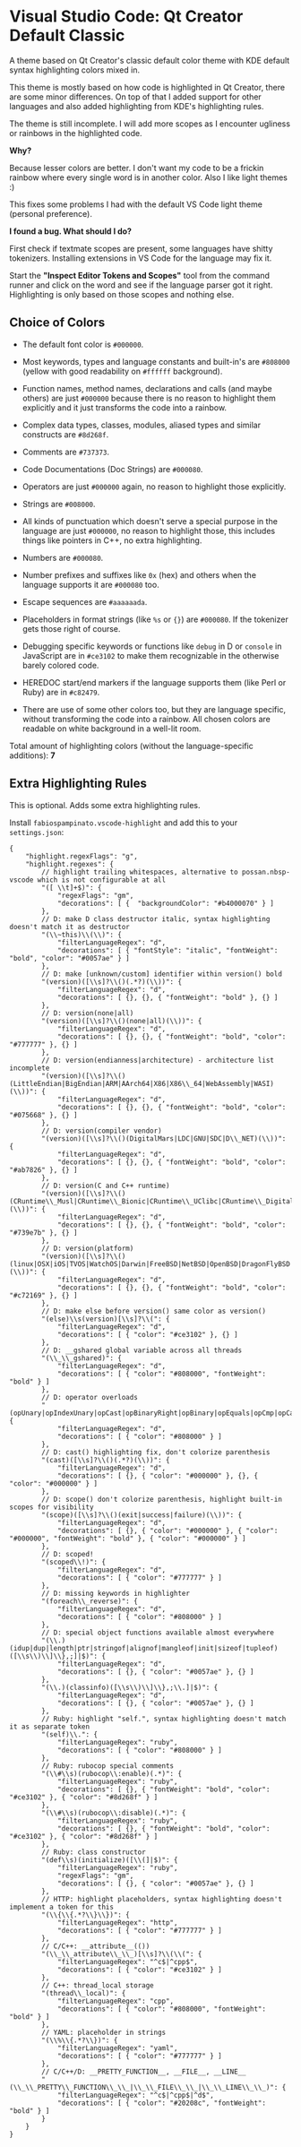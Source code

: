 # Visual Studio Code: Qt Creator Default Classic

A theme based on Qt Creator's classic default color theme with KDE default
syntax highlighting colors mixed in.

This theme is mostly based on how code is highlighted in Qt Creator, there
are some minor differences. On top of that I added support for other languages
and also added highlighting from KDE's highlighting rules.

The theme is still incomplete. I will add more scopes as I encounter ugliness
or rainbows in the highlighted code.

**Why?**

Because lesser colors are better. I don't want my code to be a frickin rainbow
where every single word is in another color.
Also I like light themes :)

This fixes some problems I had with the default VS Code light theme (personal preference).

**I found a bug. What should I do?**

First check if textmate scopes are present, some languages have shitty tokenizers.
Installing extensions in VS Code for the language may fix it.

Start the **"Inspect Editor Tokens and Scopes"** tool from the command runner and
click on the word and see if the language parser got it right. Highlighting is only
based on those scopes and nothing else.

## Choice of Colors

 - The default font color is `#000000`.
 - Most keywords, types and language constants and built-in's are `#808000`
   (yellow with good readability on `#ffffff` background).
 - Function names, method names, declarations and calls (and maybe others) are just `#000000` because there
   is no reason to highlight them explicitly and it just transforms the code into a rainbow.
 - Complex data types, classes, modules, aliased types and similar constructs are `#8d268f`.
 - Comments are `#737373`.
 - Code Documentations (Doc Strings) are `#000080`.
 - Operators are just `#000000` again, no reason to highlight those explicitly.
 - Strings are `#008000`.
 - All kinds of punctuation which doesn't serve a special purpose in the language are just `#000000`,
   no reason to highlight those, this includes things like pointers in C++, no extra highlighting.
 - Numbers are `#000080`.
 - Number prefixes and suffixes like `0x` (hex) and others when the language supports it are `#000080` too.
 - Escape sequences are `#aaaaaada`.
 - Placeholders in format strings (like `%s` or `{}`) are `#000080`. If the tokenizer gets those right of course.
 - Debugging specific keywords or functions like `debug` in D or `console` in JavaScript are in `#ce3102`
   to make them recognizable in the otherwise barely colored code.
 - HEREDOC start/end markers if the language supports them (like Perl or Ruby) are in `#c82479`.

 - There are use of some other colors too, but they are language specific, without transforming the code
   into a rainbow. All chosen colors are readable on white background in a well-lit room.

Total amount of highlighting colors (without the language-specific additions): **7**

## Extra Highlighting Rules

This is optional. Adds some extra highlighting rules.

Install `fabiospampinato.vscode-highlight` and add this to your `settings.json`:

```jsonc
{
    "highlight.regexFlags": "g",
    "highlight.regexes": {
        // highlight trailing whitespaces, alternative to possan.nbsp-vscode which is not configurable at all
        "([ \\t]+$)": {
            "regexFlags": "gm",
            "decorations": [ {  "backgroundColor": "#b4000070" } ]
        },
        // D: make D class destructor italic, syntax highlighting doesn't match it as destructor
        "(\\~this)\\(\\)": {
            "filterLanguageRegex": "d",
            "decorations": [ { "fontStyle": "italic", "fontWeight": "bold", "color": "#0057ae" } ]
        },
        // D: make [unknown/custom] identifier within version() bold
        "(version)([\\s]?\\()(.*?)(\\))": {
            "filterLanguageRegex": "d",
            "decorations": [ {}, {}, { "fontWeight": "bold" }, {} ]
        },
        // D: version(none|all)
        "(version)([\\s]?\\()(none|all)(\\))": {
            "filterLanguageRegex": "d",
            "decorations": [ {}, {}, { "fontWeight": "bold", "color": "#777777" }, {} ]
        },
        // D: version(endianness|architecture) - architecture list incomplete
        "(version)([\\s]?\\()(LittleEndian|BigEndian|ARM|AArch64|X86|X86\\_64|WebAssembly|WASI)(\\))": {
            "filterLanguageRegex": "d",
            "decorations": [ {}, {}, { "fontWeight": "bold", "color": "#075668" }, {} ]
        },
        // D: version(compiler vendor)
        "(version)([\\s]?\\()(DigitalMars|LDC|GNU|SDC|D\\_NET)(\\))": {
            "filterLanguageRegex": "d",
            "decorations": [ {}, {}, { "fontWeight": "bold", "color": "#ab7826" }, {} ]
        },
        // D: version(C and C++ runtime)
        "(version)([\\s]?\\()(CRuntime\\_Musl|CRuntime\\_Bionic|CRuntime\\_UClibc|CRuntime\\_DigitalMars|CRuntime\\_Microsoft|CRuntime\\_Glibc|CRuntime\\_Newlib|CRuntime\\_WASI|CppRuntime\\_Clang|CppRuntime\\_Gcc|CppRuntime\\_Microsoft|CppRuntime\\_DigitalMars|CppRuntime\\_Sun)(\\))": {
            "filterLanguageRegex": "d",
            "decorations": [ {}, {}, { "fontWeight": "bold", "color": "#739e7b" }, {} ]
        },
        // D: version(platform)
        "(version)([\\s]?\\()(linux|OSX|iOS|TVOS|WatchOS|Darwin|FreeBSD|NetBSD|OpenBSD|DragonFlyBSD|BSD|Solaris|Windows|Win32|Win64|Posix|AIX|Haiku|SkyOS|SysV3|SysV4|Hurd|Android|Emscripten|PlayStation|PlayStation4|Cygwin|MinGW|FreeStanding)(\\))": {
            "filterLanguageRegex": "d",
            "decorations": [ {}, {}, { "fontWeight": "bold", "color": "#c72169" }, {} ]
        },
        // D: make else before version() same color as version()
        "(else)\\s(version)[\\s]?\\(": {
            "filterLanguageRegex": "d",
            "decorations": [ { "color": "#ce3102" }, {} ]
        },
        // D: __gshared global variable across all threads
        "(\\_\\_gshared)": {
            "filterLanguageRegex": "d",
            "decorations": [ { "color": "#808000", "fontWeight": "bold" } ]
        },
        // D: operator overloads
        "(opUnary|opIndexUnary|opCast|opBinaryRight|opBinary|opEquals|opCmp|opCall|opAssign|opIndexAssign|opSlice|opSliceAssign|opOpAssign|opIndexOpAssign|opDollar|opIndex|opDispatch)": {
            "filterLanguageRegex": "d",
            "decorations": [ { "color": "#808000" } ]
        },
        // D: cast() highlighting fix, don't colorize parenthesis
        "(cast)([\\s]?\\()(.*?)(\\))": {
            "filterLanguageRegex": "d",
            "decorations": [ {}, { "color": "#000000" }, {}, { "color": "#000000" } ]
        },
        // D: scope() don't colorize parenthesis, highlight built-in scopes for visibility
        "(scope)([\\s]?\\()(exit|success|failure)(\\))": {
            "filterLanguageRegex": "d",
            "decorations": [ {}, { "color": "#000000" }, { "color": "#000000", "fontWeight": "bold" }, { "color": "#000000" } ]
        },
        // D: scoped!
        "(scoped\\!)": {
            "filterLanguageRegex": "d",
            "decorations": [ { "color": "#777777" } ]
        },
        // D: missing keywords in highlighter
        "(foreach\\_reverse)": {
            "filterLanguageRegex": "d",
            "decorations": [ { "color": "#808000" } ]
        },
        // D: special object functions available almost everywhere
        "(\\.)(idup|dup|length|ptr|stringof|alignof|mangleof|init|sizeof|tupleof)([\\s\\)\\]\\},;]|$)": {
            "filterLanguageRegex": "d",
            "decorations": [ {}, { "color": "#0057ae" }, {} ]
        },
        "(\\.)(classinfo)([\\s\\)\\]\\},;\\.]|$)": {
            "filterLanguageRegex": "d",
            "decorations": [ {}, { "color": "#0057ae" }, {} ]
        },
        // Ruby: highlight "self.", syntax highlighting doesn't match it as separate token
        "(self)\\.": {
            "filterLanguageRegex": "ruby",
            "decorations": [ { "color": "#808000" } ]
        },
        // Ruby: rubocop special comments
        "(\\#\\s)(rubocop\\:enable)(.*)": {
            "filterLanguageRegex": "ruby",
            "decorations": [ {}, { "fontWeight": "bold", "color": "#ce3102" }, { "color": "#8d268f" } ]
        },
        "(\\#\\s)(rubocop\\:disable)(.*)": {
            "filterLanguageRegex": "ruby",
            "decorations": [ {}, { "fontWeight": "bold", "color": "#ce3102" }, { "color": "#8d268f" } ]
        },
        // Ruby: class constructor
        "(def\\s)(initialize)([\\(]|$)": {
            "filterLanguageRegex": "ruby",
            "regexFlags": "gm",
            "decorations": [ {}, { "color": "#0057ae" }, {} ]
        },
        // HTTP: highlight placeholders, syntax highlighting doesn't implement a token for this
        "(\\{\\{.*?\\}\\})": {
            "filterLanguageRegex": "http",
            "decorations": [ { "color": "#777777" } ]
        },
        // C/C++: __attribute__(())
        "(\\_\\_attribute\\_\\_)[\\s]?\\(\\(": {
            "filterLanguageRegex": "^c$|^cpp$",
            "decorations": [ { "color": "#ce3102" } ]
        },
        // C++: thread_local storage
        "(thread\\_local)": {
            "filterLanguageRegex": "cpp",
            "decorations": [ { "color": "#808000", "fontWeight": "bold" } ]
        },
        // YAML: placeholder in strings
        "(\\%\\{.*?\\})": {
            "filterLanguageRegex": "yaml",
            "decorations": [ { "color": "#777777" } ]
        },
        // C/C++/D: __PRETTY_FUNCTION__, __FILE__, __LINE__
        "(\\_\\_PRETTY\\_FUNCTION\\_\\_|\\_\\_FILE\\_\\_|\\_\\_LINE\\_\\_)": {
            "filterLanguageRegex": "^c$|^cpp$|^d$",
            "decorations": [ { "color": "#20208c", "fontWeight": "bold" } ]
        }
    }
}
```
